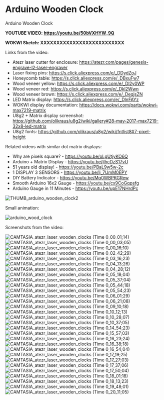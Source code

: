 # Arduino Wooden Clock
Arduino Wooden Clock

**YOUTUBE VIDEO: https://youtu.be/50bVXHYW_9Q**

**WOKWI Sketch: XXXXXXXXXXXXXXXXXXXXXXXXXX**


Links from the video:
- Atezr laser cutter for enclosure: https://atezr.com/pages/genesis-engrave-l2-laser-engraver
- Laser fixing pins: https://s.click.aliexpress.com/e/_DDydZoJ
- Honeycomb table: https://s.click.aliexpress.com/e/_DBxuFw7
- Wood veneer yellow: https://s.click.aliexpress.com/e/_Dl2y0WP
- Wood veneer red: https://s.click.aliexpress.com/e/_Dkl2Wwn
- Wood veneer brown: https://s.click.aliexpress.com/e/_DeqjsZN
- LED Matrix display: https://s.click.aliexpress.com/e/_DlnFAYz
- WOKWI display documentation: https://docs.wokwi.com/parts/wokwi-max7219-matrix
- U8g2 + Matrix display screenshot: https://github.com/olikraus/u8g2/wiki/gallery#28-may-2017-max7219-32x8-led-matrix
- U8g2 fonts: https://github.com/olikraus/u8g2/wiki/fntlist8#7-pixel-height

Related videos with similar dot matrix displays:
- Why are pixels square? - https://youtu.be/oLgUtjyKO6Q
- Arduino + Matrix Display - https://youtu.be/jlhcDzS17vU
- 51 years old display! - https://youtu.be/PBaL9w5w-2c
- 1 DISPLAY 3 SENSORS - https://youtu.be/lj_7UmM0EPY
- DIY Battery Indicator - https://youtu.be/Mq0WBPKGRew
- Smooth Arduino 16x2 Gauge - https://youtu.be/cx9CoGqpsfg
- Arduino Gauge in 11 Minutes - https://youtu.be/upE17NHrdPc


![THUMB_arduino_wooden_clock2](https://github.com/upiir/arduino_wood_clock/assets/117754156/5c94fd38-e6c1-4e57-bf8d-3e0074903d0f)



Small animation:

![arduino_wood_clock](https://github.com/upiir/arduino_wood_clock/assets/117754156/e0353840-bda2-46eb-b6e7-d25f697476d8)





Screenshots from the video:


![CAMTASIA_atezr_laser_wooden_clocks (Time 0_00_01;14)](https://github.com/upiir/arduino_wood_clock/assets/117754156/92cfbba8-cb49-4454-a0f7-2776b0713c7c)
![CAMTASIA_atezr_laser_wooden_clocks (Time 0_00_03;05)](https://github.com/upiir/arduino_wood_clock/assets/117754156/8d92fa7d-da37-4fb9-9745-6797e6d0f4a4)
![CAMTASIA_atezr_laser_wooden_clocks (Time 0_00_16;10)](https://github.com/upiir/arduino_wood_clock/assets/117754156/bf6b241c-7c47-4d2c-9571-b4b3cb1a9392)
![CAMTASIA_atezr_laser_wooden_clocks (Time 0_02_42;29)](https://github.com/upiir/arduino_wood_clock/assets/117754156/1be5bf25-bb9b-4034-a78b-7ba825ed9e28)
![CAMTASIA_atezr_laser_wooden_clocks (Time 0_03_16;23)](https://github.com/upiir/arduino_wood_clock/assets/117754156/95f32bc4-1c81-4c35-8f12-30867f157ed2)
![CAMTASIA_atezr_laser_wooden_clocks (Time 0_04_13;26)](https://github.com/upiir/arduino_wood_clock/assets/117754156/1d75c6eb-0e2b-449c-83c7-8bf4a8ffec9a)
![CAMTASIA_atezr_laser_wooden_clocks (Time 0_04_28;12)](https://github.com/upiir/arduino_wood_clock/assets/117754156/6249df34-9336-474f-8309-01e527b259fe)
![CAMTASIA_atezr_laser_wooden_clocks (Time 0_05_18;04)](https://github.com/upiir/arduino_wood_clock/assets/117754156/e935f157-1cbe-46a4-b060-3d50f587d7bd)
![CAMTASIA_atezr_laser_wooden_clocks (Time 0_05_37;04)](https://github.com/upiir/arduino_wood_clock/assets/117754156/331bd470-5587-42a3-aee5-fbc255f9ec5f)
![CAMTASIA_atezr_laser_wooden_clocks (Time 0_05_44;18)](https://github.com/upiir/arduino_wood_clock/assets/117754156/e1256842-c9c9-44f8-afb6-8ee7441a41b4)
![CAMTASIA_atezr_laser_wooden_clocks (Time 0_05_54;23)](https://github.com/upiir/arduino_wood_clock/assets/117754156/bf9d582c-1dc4-4104-84f2-477fb6cc1dbc)
![CAMTASIA_atezr_laser_wooden_clocks (Time 0_06_01;29)](https://github.com/upiir/arduino_wood_clock/assets/117754156/f5b16619-4607-46a8-81a4-5771c3dfff00)
![CAMTASIA_atezr_laser_wooden_clocks (Time 0_06_21;08)](https://github.com/upiir/arduino_wood_clock/assets/117754156/7a8f52f6-5cdf-4507-aa48-17d571e7dc81)
![CAMTASIA_atezr_laser_wooden_clocks (Time 0_09_10;18)](https://github.com/upiir/arduino_wood_clock/assets/117754156/4b6c8610-e4e3-4053-bcc7-731a85c41a01)
![CAMTASIA_atezr_laser_wooden_clocks (Time 0_10_12;13)](https://github.com/upiir/arduino_wood_clock/assets/117754156/231655be-aafe-4e58-aa0e-a180d32133d4)
![CAMTASIA_atezr_laser_wooden_clocks (Time 0_10_28;07)](https://github.com/upiir/arduino_wood_clock/assets/117754156/1d94c03a-2920-4be4-9d3d-4cdf157560be)
![CAMTASIA_atezr_laser_wooden_clocks (Time 0_10_37;05)](https://github.com/upiir/arduino_wood_clock/assets/117754156/5fc692b3-dcb4-4767-a959-6219ad387aa0)
![CAMTASIA_atezr_laser_wooden_clocks (Time 0_14_54;23)](https://github.com/upiir/arduino_wood_clock/assets/117754156/8dafa9b6-6c32-4864-a072-0d70d7ff311b)
![CAMTASIA_atezr_laser_wooden_clocks (Time 0_15_57;03)](https://github.com/upiir/arduino_wood_clock/assets/117754156/8c7a0e57-1e5c-42ed-b67a-4bf1e2eeab96)
![CAMTASIA_atezr_laser_wooden_clocks (Time 0_16_23;24)](https://github.com/upiir/arduino_wood_clock/assets/117754156/57eb6413-d640-4adb-8043-9c5cb109892d)
![CAMTASIA_atezr_laser_wooden_clocks (Time 0_16_38;18)](https://github.com/upiir/arduino_wood_clock/assets/117754156/b8c65dd1-18fe-4f9e-b59b-72b44ea254d4)
![CAMTASIA_atezr_laser_wooden_clocks (Time 0_16_54;04)](https://github.com/upiir/arduino_wood_clock/assets/117754156/3408fc18-6d54-4391-98c5-c13fab6d7270)
![CAMTASIA_atezr_laser_wooden_clocks (Time 0_17_19;25)](https://github.com/upiir/arduino_wood_clock/assets/117754156/c560e435-80cb-47d6-a234-a27cfe9341bb)
![CAMTASIA_atezr_laser_wooden_clocks (Time 0_17_27;03)](https://github.com/upiir/arduino_wood_clock/assets/117754156/01bef0ed-a45a-4e5f-a976-bd23bd6b22b1)
![CAMTASIA_atezr_laser_wooden_clocks (Time 0_17_37;06)](https://github.com/upiir/arduino_wood_clock/assets/117754156/69af4b00-329e-483e-b945-9b0b0d34a13e)
![CAMTASIA_atezr_laser_wooden_clocks (Time 0_17_50;04)](https://github.com/upiir/arduino_wood_clock/assets/117754156/87728436-160f-4939-b544-f2ecadd013c2)
![CAMTASIA_atezr_laser_wooden_clocks (Time 0_18_01;18)](https://github.com/upiir/arduino_wood_clock/assets/117754156/7efd3ee0-3f4b-489a-a1a5-81973c2ccbbd)
![CAMTASIA_atezr_laser_wooden_clocks (Time 0_18_13;23)](https://github.com/upiir/arduino_wood_clock/assets/117754156/db254a0a-583c-4016-9ac4-dbe6589488a6)
![CAMTASIA_atezr_laser_wooden_clocks (Time 0_19_48;01)](https://github.com/upiir/arduino_wood_clock/assets/117754156/0f0ff225-0f16-49e1-80ac-83d349d5631a)
![CAMTASIA_atezr_laser_wooden_clocks (Time 0_20_11;05)](https://github.com/upiir/arduino_wood_clock/assets/117754156/d3fc2baf-d4a8-4747-b55b-8e8bf538d259)
